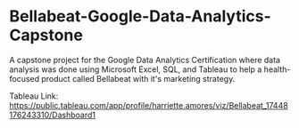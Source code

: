 # Bellabeat-Google-Data-Analytics-Capstone
A capstone project for the Google Data Analytics Certification where data analysis was done using Microsoft Excel, SQL, and Tableau to help a health-focused product called Bellabeat with it's marketing strategy.


Tableau Link: https://public.tableau.com/app/profile/harriette.amores/viz/Bellabeat_17448176243310/Dashboard1
